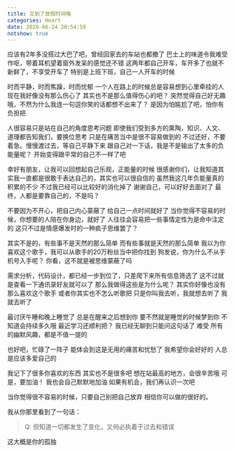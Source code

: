 ```yaml
---
title: 又到了放假时间咯
categories: Heart
date: 2020-06-24 20:54:59
notshow: true
---
```


应该有2年多没搭过大巴了吧，曾经回家去的车站也都撤了
巴士上的味道令我难受作呕，带着耳机望着窗外发呆的感觉还不错
这两年都自己开车，车开多了也就不新鲜了，不享受开车了
特别是上班下班，自己一人开车的时候

<!-- more -->
时而平静，时而焦躁，时而忧郁
一个人在路上的时候总是容易想到心里牵挂的人
现在我好像没有那么伤心了
其实也不是那么值得伤心的吧？
突然觉得自己好无趣哦，不然为什么我连一句逗你笑的话都想不出来了？
是因为怕尴尬了吧，怕你有负担把

人很容易只是站在自己的角度思考问题
即使我们受到多方的熏陶，知识、人文、道理都告知我们，要换位思考
只是在痛苦当中是很不容易做到的
不过还好，不要着急。慢慢渡过去，等自己平静下来
跟自己对一下话，我是不是输出了太多的负能量呢？
开始变得跟平常的自己不一样了吧

幸好有朋友，让我可以回想起自己乐观，正能量的时候
很感谢你们，让我知道其实我一直都是很敢于表达自己的，其实也可以很自信的
虽然我这几年负能量真的积累的不少
不过我已经可以比较好的消化掉了
谢谢自己，可以好好去面对了
最终，人都是要靠自己的，不是吗？

不要因为不开心，把自己内心蒙蔽了
给自己一点时间就好了
当你觉得不容易的时候，你想要的人陪在你身边，就好了
人往往会容易把一些事情定性为是命中注定的
这只不过是情感爆发时的一种疯子思维罢了？

其实不是的，有些事不是天然的那么简单
而有些事就是天然的那么简单
我以为你喜欢这个歌手，我可以从歌手的20万粉丝当中把你找到
狗发说，你为什么不从手机号入手呢？
你看，这不就是被思维蒙蔽了吗

需求分析，代码设计，都已经一步到位了，只差爬下来所有信息筛选了
这不过就是查看一下通讯录好友就可以了
那么我做得这些是为什么呢？
其实你好像也没有那么喜欢这个歌手
或者你其实也不怎么听歌把
只是你叫我去听，我就想去听了
我就去听了

最讨厌午睡和晚上睡觉了
总是在醒来之后想到你
要不然就是睡觉的时候梦到你
不知道会持续多久哦
最近学习还顺利把？
我已经无聊到只能问这句话了
难受
所有的幽默风趣，都是不值一提的

也好吧，忙碌了一阵子
能体会到这是无用的痛苦和忧愁了
我希望你会好好的
人总是应该多爱自己的

我记下了很多你喜欢的东西
其实也不是很多吧
想在站最高的地方，会很辛苦哦
可是，要加油！
我也会自己默默地加油
如果有机会，我们再认识一次吧

当你觉得很不容易的时候，只要自己别把自己放弃
相信你可以做的很好的。

我从你那里看到了一句话：
>Q: 但知道一切都发生了变化，又何必执着于过去和错误

这大概是你的孤独


